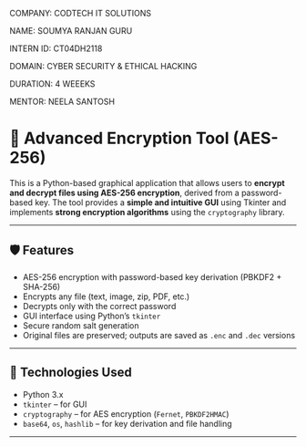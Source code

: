 COMPANY: CODTECH IT SOLUTIONS

NAME: SOUMYA RANJAN GURU

INTERN ID: CT04DH2118

DOMAIN: CYBER SECURITY & ETHICAL HACKING

DURATION: 4 WEEEKS

MENTOR: NEELA SANTOSH

# 🔐 Advanced Encryption Tool (AES-256)

This is a Python-based graphical application that allows users to **encrypt and decrypt files using AES-256 encryption**, derived from a password-based key. The tool provides a **simple and intuitive GUI** using Tkinter and implements **strong encryption algorithms** using the `cryptography` library.

---

## 🛡️ Features

- AES-256 encryption with password-based key derivation (PBKDF2 + SHA-256)
- Encrypts any file (text, image, zip, PDF, etc.)
- Decrypts only with the correct password
- GUI interface using Python’s `tkinter`
- Secure random salt generation
- Original files are preserved; outputs are saved as `.enc` and `.dec` versions

---

## 🧰 Technologies Used

- Python 3.x
- `tkinter` – for GUI
- `cryptography` – for AES encryption (`Fernet`, `PBKDF2HMAC`)
- `base64`, `os`, `hashlib` – for key derivation and file handling

---


